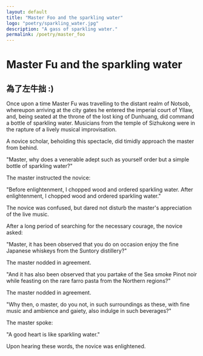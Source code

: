 ```yaml
---
layout: default
title: "Master Foo and the sparkling water"
logo: "poetry/sparkling_water.jpg"
description: "A gass of sparkling water."
permalink: /poetry/master_foo
---
```


# Master Fu and the sparkling water

## 為了左牛拙 :)

Once upon a time Master Fu was travelling to the distant realm of Notsob, whereupon arriving at the city gates he entered the imperial court of Yllaw, and, being seated at the throne of the lost king of Dunhuang, did command a bottle of sparkling water. Musicians from the temple of Sizhukong were in the rapture of a lively musical improvisation. 

A novice scholar, beholding this spectacle, did timidly approach the master from behind.

"Master, why does a venerable adept such as yourself order but a simple bottle of sparkling water?"

The master instructed the novice:

"Before enlightenment, I chopped wood and ordered sparkling water. After enlightenment, I chopped wood and ordered sparkling water."

The novice was confused, but dared not disturb the master's appreciation of the live music.

After a long period of searching for the necessary courage, the novice asked:

"Master, it has been observed that you do on occasion enjoy the fine Japanese whiskeys from the Suntory distillery?"

The master nodded in agreement.

"And it has also been observed that you partake of the Sea smoke Pinot noir while feasting on the rare farro pasta from the Northern regions?"

The master nodded in agreement.

"Why then, o master, do you not, in such surroundings as these, with fine music and ambience and gaiety, also indulge in such beverages?"

The master spoke:

"A good heart is like sparkling water."

Upon hearing these words, the novice was enlightened.